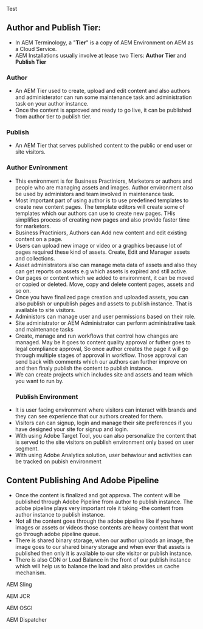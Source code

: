 Test

## Author and Publish Tier:
- In AEM Terminology, a "**Tier**" is a copy of AEM Environment on AEM as a Cloud Service. 
- AEM Installations usually involve at lease two Tiers: **Author Tier** and **Publish Tier**
### Author
- An AEM Tier used to create, upload and edit content and also authors and administerator can run some maintenance task and administration task on your author instance.
- Once the content is approved and ready to go live, it can be published from author tier to publish tier.
### Publish
- An AEM Tier that serves published content to the public or end user or site visitors.
### Author Evnironment
- This evnironment is for Business Practiniors, Marketors or authors and people who are managing assets and images. Author environment also be used by administors and team involved in maintenance task.
- Most important part of using author is to use predefined templates to create new content pages. The template editors will create some of templates which our authors can use to create new pages. THis simplifies process of creating new pages and also provide faster time for marketors.
- Business Practiniors, Authors can Add new content and edit existing content on a page.
- Users can upload new image or video or a graphics because lot of pages required these kind of assets. Create, Edit and Manager assets and collections.
- Asset administrators also can manage meta data of assets and also they can get reports on assets e.g which assets is expired and still active.
- Our pages or content which we added to environment, it can be moved or copied or deleted. Move, copy and delete content pages, assets and so on.
- Once you have finalized page creation and uploaded assets, you can also publish or unpublish pages and assets to publish instance. That is available to site visitors.
- Administors can manage user and user permissions based on their role.
- Site administrator or AEM Administrator can perform administrative task and maintenance tasks
- Create, manage and run workflows that control how changes are managed. May be it goes to content quality approval or futher goes to legal compliance approval, So once author creates the page it will go through multiple stages of approval in workflow. Those approval can send back with comments which our authors can further improve on and then finaly publish the content to publish instance.
- We can create projects which includes site and assets and team which you want to run by.
  ### Publish Environment
- It is user facing environment where visitors can interact with brands and they can see experience that our authors created for them.
- Visitors can can signup, login and manage their site preferences if you have designed your site for signup and login.
- With using Adobe Target Tool, you can also personalize the content that is served to the site visitors on publish environment only based on user segment.
- With using Adobe Analytics solution, user behaviour and activities can be tracked on pubish environment

## Content Publishing And Adobe Pipeline
- Once the content is finalized and got approva. The content will be published through Adobe Pipeline from author to publish instance. The adobe pipeline plays very important role it taking -the content from author instance to publish instance.
- Not all the content goes through the adobe pipeline like if you have images or assets or videos those contents are heavy content that wont go through adobe pipeline queue.
- There is shared binary storage, when our author uploads an image, the image goes to our shared binary storage and when ever that assets is published then only it is available to our site visitor or publish instance.
- There is also CDN or Load Balance in the front of our publish instance which will help us to balance the load and also provides us cache mechanism.

AEM Sling

AEM JCR

AEM OSGI

AEM Dispatcher

